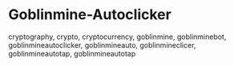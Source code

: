 # Goblinmine-Autoclicker
cryptography, crypto, cryptocurrency, goblinmine, goblinminebot, goblinmineautoclicker, goblinmineauto, goblinmineclicer, goblinmineautotap, goblinmineautotap
